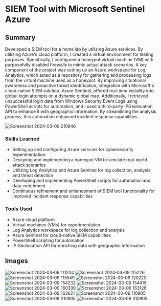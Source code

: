 <h1>SIEM Tool with Microsoft Sentinel Azure</h1>

## Summary


Developed a SIEM tool for a home lab by utilizing Azure services. By utilizing Azure's cloud platform, I created a virtual environment for testing purposes. Specifically, I configured a honeypot virtual machine (VM) with purposefully disabled firewalls to mimic actual attack scenarios. A key component of the project was setting up an Azure workspace for Log Analytics, which acted as a repository for gathering and processing logs from the virtual machine used as a honeypot. By improving situational awareness and proactive threat identification, integration with Microsoft's cloud-native SIEM solution, Azure Sentinel, offered real-time visibility into global login attempts on a dynamic global map. Additionally, I retrieved unsuccessful login data from Windows Security Event Logs using PowerShell scripts for automation, and I used a third-party IPGeolocation API to enhance it with geographic information. By streamlining the analysis process, this automation enhanced incident response capabilities.

![Screenshot 2024-03-09 210946](https://github.com/sarch25/SIEM-Tool-with-Microsoft-Sentinel-Azure/assets/130470960/609f79f5-61b1-4f1b-9be7-88014d7378cf)

### Skills Learned


- Setting up and configuring Azure services for cybersecurity experimentation
- Designing and implementing a honeypot VM to simulate real-world attack scenarios
- Utilizing Log Analytics and Azure Sentinel for log collection, analysis, and threat detection
- Developing and implementing PowerShell scripts for automation and data enrichment
- Continuous refinement and enhancement of SIEM tool functionality for improved incident response capabilities

### Tools Used


- Azure cloud platform
- Virtual machines (VMs) for experimentation
- Log Analytics workspace for log collection and analysis
- Azure Sentinel for cloud-native SIEM capabilities
- PowerShell scripting for automation
- IP Geolocation API for enriching data with geographic information

## Images
![Screenshot 2024-03-09 111204](https://github.com/sarch25/SIEM-Tool-with-Microsoft-Sentinel-Azure/assets/130470960/c43384ce-5c87-447c-9faa-bfa17b35e1a1)
![Screenshot 2024-03-09 115226](https://github.com/sarch25/SIEM-Tool-with-Microsoft-Sentinel-Azure/assets/130470960/07d53225-a21b-4669-8b3f-544ae9ed98f1)
![Screenshot 2024-03-09 115549](https://github.com/sarch25/SIEM-Tool-with-Microsoft-Sentinel-Azure/assets/130470960/52b26df5-e1c4-45b0-8def-6e821db9cde0)
![Screenshot 2024-03-09 120220](https://github.com/sarch25/SIEM-Tool-with-Microsoft-Sentinel-Azure/assets/130470960/aa658682-8c53-4e33-8252-433240ab945d)
![Screenshot 2024-03-09 154232](https://github.com/sarch25/SIEM-Tool-with-Microsoft-Sentinel-Azure/assets/130470960/1457cf8c-0c76-4712-a15b-3ea852dd76bd)
![Screenshot 2024-03-09 154419](https://github.com/sarch25/SIEM-Tool-with-Microsoft-Sentinel-Azure/assets/130470960/f1dd1a91-577a-4493-a4ef-ffeb0e816b19)
![Screenshot 2024-03-09 160339](https://github.com/sarch25/SIEM-Tool-with-Microsoft-Sentinel-Azure/assets/130470960/34e80863-b57a-4bdb-8b20-f704589912f3)
![Screenshot 2024-03-09 163126](https://github.com/sarch25/SIEM-Tool-with-Microsoft-Sentinel-Azure/assets/130470960/d540f91b-f236-4975-8718-b00bcab37e04)
![Screenshot 2024-03-09 163621](https://github.com/sarch25/SIEM-Tool-with-Microsoft-Sentinel-Azure/assets/130470960/48858b30-6371-4c3e-8515-b0a6774ab554)
![Screenshot 2024-03-09 110905](https://github.com/sarch25/SIEM-Tool-with-Microsoft-Sentinel-Azure/assets/130470960/ddeeae1f-e7df-417d-9bb1-84b2c68c05bc)
![Screenshot 2024-03-09 210905](https://github.com/sarch25/SIEM-Tool-with-Microsoft-Sentinel-Azure/assets/130470960/f0ae788d-5b02-462d-9ecc-0d657558f656)
![Screenshot 2024-03-09 310905](https://github.com/sarch25/SIEM-Tool-with-Microsoft-Sentinel-Azure/assets/130470960/e9d1935f-8521-4248-a7e7-db3d03168b09)

